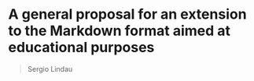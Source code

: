 # A general proposal for an extension to the Markdown format aimed at educational purposes

> Sergio Lindau

